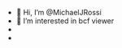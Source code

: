 - 👋 Hi, I’m @MichaelJRossi
- 👀 I’m interested in bcf viewer
-
-
<!---
MichaelJRossi/MichaelJRossi is a ✨ special ✨ repository because its `README.md` (this file) appears on your GitHub profile.
You can click the Preview link to take a look at your changes.
--->
